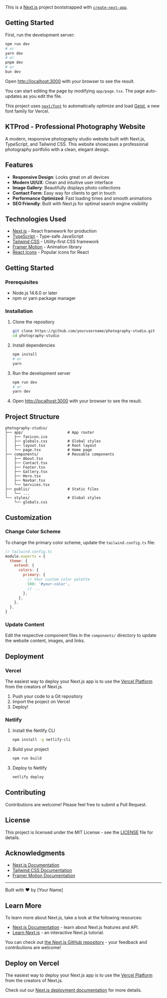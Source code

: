 This is a [Next.js](https://nextjs.org) project bootstrapped with [`create-next-app`](https://nextjs.org/docs/app/api-reference/cli/create-next-app).

## Getting Started

First, run the development server:

```bash
npm run dev
# or
yarn dev
# or
pnpm dev
# or
bun dev
```

Open [http://localhost:3000](http://localhost:3000) with your browser to see the result.

You can start editing the page by modifying `app/page.tsx`. The page auto-updates as you edit the file.

This project uses [`next/font`](https://nextjs.org/docs/app/building-your-application/optimizing/fonts) to automatically optimize and load [Geist](https://vercel.com/font), a new font family for Vercel.

## KTProd - Professional Photography Website

A modern, responsive photography studio website built with Next.js, TypeScript, and Tailwind CSS. This website showcases a professional photography portfolio with a clean, elegant design.

## Features

- **Responsive Design**: Looks great on all devices
- **Modern UI/UX**: Clean and intuitive user interface
- **Image Gallery**: Beautifully displays photo collections
- **Contact Form**: Easy way for clients to get in touch
- **Performance Optimized**: Fast loading times and smooth animations
- **SEO Friendly**: Built with Next.js for optimal search engine visibility

## Technologies Used

- [Next.js](https://nextjs.org/) - React framework for production
- [TypeScript](https://www.typescriptlang.org/) - Type-safe JavaScript
- [Tailwind CSS](https://tailwindcss.com/) - Utility-first CSS framework
- [Framer Motion](https://www.framer.com/motion/) - Animation library
- [React Icons](https://react-icons.github.io/react-icons/) - Popular icons for React

## Getting Started

### Prerequisites

- Node.js 14.6.0 or later
- npm or yarn package manager

### Installation

1. Clone the repository
   ```bash
   git clone https://github.com/yourusername/photography-studio.git
   cd photography-studio
   ```

2. Install dependencies
   ```bash
   npm install
   # or
   yarn
   ```

3. Run the development server
   ```bash
   npm run dev
   # or
   yarn dev
   ```

4. Open [http://localhost:3000](http://localhost:3000) with your browser to see the result.

## Project Structure

```
photography-studio/
├── app/                    # App router
│   ├── favicon.ico
│   ├── globals.css         # Global styles
│   ├── layout.tsx          # Root layout
│   └── page.tsx            # Home page
├── components/             # Reusable components
│   ├── About.tsx
│   ├── Contact.tsx
│   ├── Footer.tsx
│   ├── Gallery.tsx
│   ├── Hero.tsx
│   ├── Navbar.tsx
│   └── Services.tsx
├── public/                 # Static files
│   └── ...
└── styles/                 # Global styles
    └── globals.css
```

## Customization

### Change Color Scheme

To change the primary color scheme, update the `tailwind.config.ts` file:

```javascript
// tailwind.config.ts
module.exports = {
  theme: {
    extend: {
      colors: {
        primary: {
          // Your custom color palette
          500: '#your-color',
          // ...
        },
      },
    },
  },
}
```

### Update Content

Edit the respective component files in the `components/` directory to update the website content, images, and links.

## Deployment

### Vercel

The easiest way to deploy your Next.js app is to use the [Vercel Platform](https://vercel.com/new?utm_medium=default-template&filter=next.js&utm_source=create-next-app&utm_campaign=create-next-app-docs) from the creators of Next.js.

1. Push your code to a Git repository
2. Import the project on Vercel
3. Deploy!

### Netlify

1. Install the Netlify CLI
   ```bash
   npm install -g netlify-cli
   ```

2. Build your project
   ```bash
   npm run build
   ```

3. Deploy to Netlify
   ```bash
   netlify deploy
   ```

## Contributing

Contributions are welcome! Please feel free to submit a Pull Request.

## License

This project is licensed under the MIT License - see the [LICENSE](LICENSE) file for details.

## Acknowledgments

- [Next.js Documentation](https://nextjs.org/docs)
- [Tailwind CSS Documentation](https://tailwindcss.com/docs)
- [Framer Motion Documentation](https://www.framer.com/motion/)

---

Built with ❤️ by [Your Name]

## Learn More

To learn more about Next.js, take a look at the following resources:

- [Next.js Documentation](https://nextjs.org/docs) - learn about Next.js features and API.
- [Learn Next.js](https://nextjs.org/learn) - an interactive Next.js tutorial.

You can check out [the Next.js GitHub repository](https://github.com/vercel/next.js) - your feedback and contributions are welcome!

## Deploy on Vercel

The easiest way to deploy your Next.js app is to use the [Vercel Platform](https://vercel.com/new?utm_medium=default-template&filter=next.js&utm_source=create-next-app&utm_campaign=create-next-app-readme) from the creators of Next.js.

Check out our [Next.js deployment documentation](https://nextjs.org/docs/app/building-your-application/deploying) for more details.
